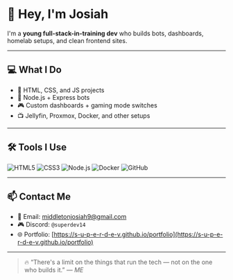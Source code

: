 # 👋 Hey, I'm Josiah

I'm a **young full-stack-in-training dev** who builds bots, dashboards, homelab setups, and clean frontend sites.

---

## 💻 What I Do

- 🔧 HTML, CSS, and JS projects
- 🧠 Node.js + Express bots
- 🎮 Custom dashboards + gaming mode switches
- 📺 Jellyfin, Proxmox, Docker, and other setups

---
## 🛠️ Tools I Use

![HTML5](https://img.shields.io/badge/-HTML5-E34F26?logo=html5&logoColor=white&style=flat)
![CSS3](https://img.shields.io/badge/-CSS3-1572B6?logo=css3&logoColor=white&style=flat)
![Node.js](https://img.shields.io/badge/-Node.js-339933?logo=node.js&logoColor=white&style=flat)
![Docker](https://img.shields.io/badge/-Docker-2496ED?logo=docker&logoColor=white&style=flat)
![GitHub](https://img.shields.io/badge/-GitHub-181717?logo=github&logoColor=white&style=flat)

---

## 📫 Contact Me

- 📧 Email: [middletonjosiah9@gmail.com](mailto:middletonjosiah9@gmail.com)
- 🎮 Discord: `@superdev14`
- 🌐 Portfolio: [https://s-u-p-e-r-d-e-v.github.io/portfolio](https://s-u-p-e-r-d-e-v.github.io/portfolio)

---

> 🔥 “There's a limit on the things that run the tech — not on the one who builds it.” — *ME*
